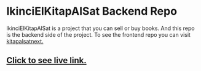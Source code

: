 # IkinciElKitapAlSat Backend Repo

IkinciElKitapAlSat is a project that you can sell or buy books. And this repo is the backend side of the project. To see the frontend repo you can visit [kitapalsatnext.](https://github.com/Hasan-Turkel/kitapalsatnext) <br>

## [Click to see live link.](https://kitapalsat.vercel.app/)


